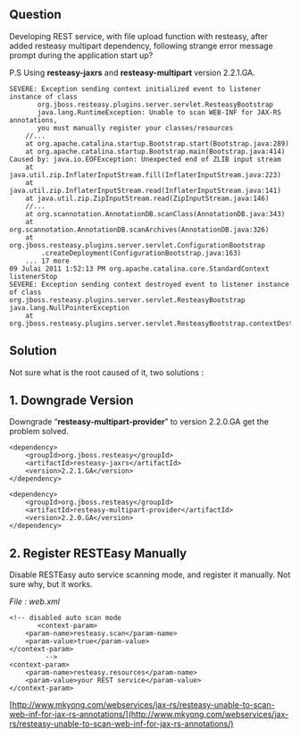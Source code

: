 ## Question

Developing REST service, with file upload function with resteasy, after added resteasy multipart dependency, following strange error message prompt during the application start up?

P.S Using **resteasy-jaxrs** and **resteasy-multipart** version 2.2.1.GA.

    SEVERE: Exception sending context initialized event to listener instance of class
           org.jboss.resteasy.plugins.server.servlet.ResteasyBootstrap
           java.lang.RuntimeException: Unable to scan WEB-INF for JAX-RS annotations,
           you must manually register your classes/resources
    	//...
    	at org.apache.catalina.startup.Bootstrap.start(Bootstrap.java:289)
    	at org.apache.catalina.startup.Bootstrap.main(Bootstrap.java:414)
    Caused by: java.io.EOFException: Unexpected end of ZLIB input stream
    	at java.util.zip.InflaterInputStream.fill(InflaterInputStream.java:223)
    	at java.util.zip.InflaterInputStream.read(InflaterInputStream.java:141)
    	at java.util.zip.ZipInputStream.read(ZipInputStream.java:146)
    	//...
    	at org.scannotation.AnnotationDB.scanClass(AnnotationDB.java:343)
    	at org.scannotation.AnnotationDB.scanArchives(AnnotationDB.java:326)
    	at org.jboss.resteasy.plugins.server.servlet.ConfigurationBootstrap
            .createDeployment(ConfigurationBootstrap.java:163)
    	... 17 more
    09 Julai 2011 1:52:13 PM org.apache.catalina.core.StandardContext listenerStop
    SEVERE: Exception sending context destroyed event to listener instance of class
    org.jboss.resteasy.plugins.server.servlet.ResteasyBootstrap
    java.lang.NullPointerException
    	at org.jboss.resteasy.plugins.server.servlet.ResteasyBootstrap.contextDestroyed...

## Solution

Not sure what is the root caused of it, two solutions :

## 1\. Downgrade Version

Downgrade “**resteasy-multipart-provider**” to version 2.2.0.GA get the problem solved.

    <dependency>
    	<groupId>org.jboss.resteasy</groupId>
    	<artifactId>resteasy-jaxrs</artifactId>
    	<version>2.2.1.GA</version>
    </dependency>

    <dependency>
    	<groupId>org.jboss.resteasy</groupId>
    	<artifactId>resteasy-multipart-provider</artifactId>
    	<version>2.2.0.GA</version>
    </dependency>

## 2\. Register RESTEasy Manually

Disable RESTEasy auto service scanning mode, and register it manually. Not sure why, but it works.

_File : web.xml_

    <!-- disabled auto scan mode
           <context-param>
    	<param-name>resteasy.scan</param-name>
    	<param-value>true</param-value>
    </context-param>
             -->
    <context-param>
    	<param-name>resteasy.resources</param-name>
    	<param-value>your REST service</param-value>
    </context-param>

[http://www.mkyong.com/webservices/jax-rs/resteasy-unable-to-scan-web-inf-for-jax-rs-annotations/](http://www.mkyong.com/webservices/jax-rs/resteasy-unable-to-scan-web-inf-for-jax-rs-annotations/)
